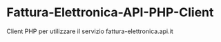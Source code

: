 # Fattura-Elettronica-API-PHP-Client
Client PHP per utilizzare il servizio fattura-elettronica.api.it
